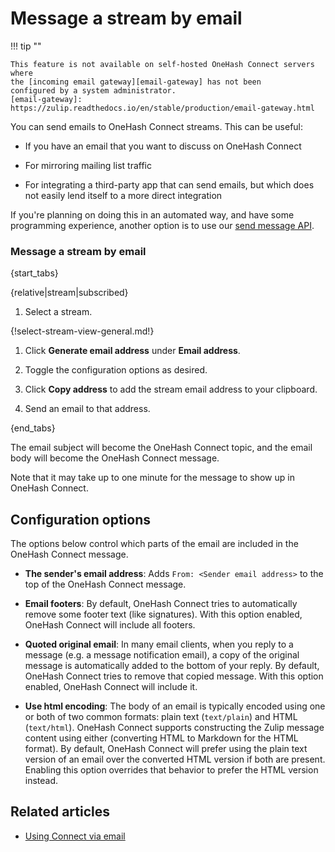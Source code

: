 # Message a stream by email

!!! tip ""

    This feature is not available on self-hosted OneHash Connect servers where
    the [incoming email gateway][email-gateway] has not been
    configured by a system administrator.
    [email-gateway]: https://zulip.readthedocs.io/en/stable/production/email-gateway.html

You can send emails to OneHash Connect streams. This can be useful:

* If you have an email that you want to discuss on OneHash Connect

* For mirroring mailing list traffic

* For integrating a third-party app that can send emails, but which does not
  easily lend itself to a more direct integration

If you're planning on doing this in an automated way, and have some
programming experience, another option is to use our [send message
API](/api/send-message).

### Message a stream by email

{start_tabs}

{relative|stream|subscribed}

1. Select a stream.

{!select-stream-view-general.md!}

1. Click **Generate email address** under **Email address**.

1. Toggle the configuration options as desired.

1. Click **Copy address** to add the stream email address to your clipboard.

1. Send an email to that address.

{end_tabs}

The email subject will become the OneHash Connect topic, and the email body will
become the OneHash Connect message.

Note that it may take up to one minute for the message to show
up in OneHash Connect.

## Configuration options

The options below control which parts of the email are included in the
OneHash Connect message.

* **The sender's email address**: Adds `From: <Sender email address>` to
  the top of the OneHash Connect message.

* **Email footers**: By default, OneHash Connect tries to automatically remove some footer
  text (like signatures). With this option enabled, OneHash Connect will include all footers.

* **Quoted original email**: In many email clients, when you reply to a message
  (e.g. a message notification email), a copy of the original message is
  automatically added to the bottom of your reply. By default, OneHash Connect tries
  to remove that copied message. With this option enabled, OneHash Connect will include it.

* **Use html encoding**: The body of an email is typically encoded using
  one or both of two common formats: plain text (`text/plain`) and
  HTML (`text/html`).  OneHash Connect supports constructing the Zulip message
  content using either (converting HTML to Markdown for the HTML
  format).  By default, OneHash Connect will prefer using the plain text version
  of an email over the converted HTML version if both are present.
  Enabling this option overrides that behavior to prefer the HTML version
  instead.

## Related articles

* [Using Connect via email](/help/using-connect-via-email)
